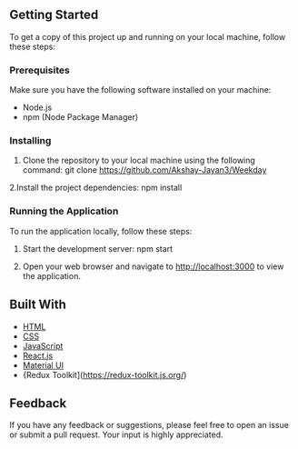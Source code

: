 
## Getting Started

To get a copy of this project up and running on your local machine, follow these steps:

### Prerequisites

Make sure you have the following software installed on your machine:

- Node.js
- npm (Node Package Manager)

### Installing

1. Clone the repository to your local machine using the following command:
     git clone https://github.com/Akshay-Jayan3/Weekday
   
2.Install the project dependencies:
     npm install

### Running the Application

To run the application locally, follow these steps:

1. Start the development server:
   npm start

2. Open your web browser and navigate to [http://localhost:3000](http://localhost:3000) to view the application.

## Built With

- [HTML](https://developer.mozilla.org/en-US/docs/Web/HTML)
- [CSS](https://developer.mozilla.org/en-US/docs/Web/CSS)
- [JavaScript](https://developer.mozilla.org/en-US/docs/Web/JavaScript)
- [React.js](https://reactjs.org/)
- [Material UI](https://mui.com/material-ui)
- {Redux Toolkit](https://redux-toolkit.js.org/)

## Feedback

If you have any feedback or suggestions, please feel free to open an issue or submit a pull request. Your input is highly appreciated.


